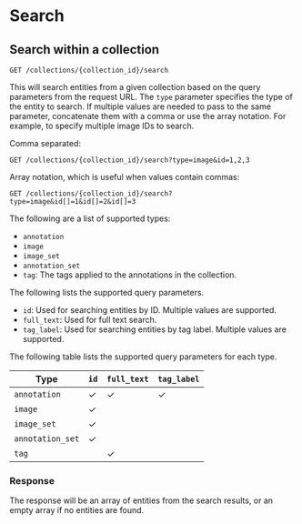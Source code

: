 # Search

## Search within a collection

```
GET /collections/{collection_id}/search
```

This will search entities from a given collection based on the query parameters from the request URL. The `type`
parameter specifies the type of the entity to search. If multiple values are needed to pass to the same parameter,
concatenate them with a comma or use the array notation. For example, to specify multiple image IDs to search.

Comma separated:

```
GET /collections/{collection_id}/search?type=image&id=1,2,3
```

Array notation, which is useful when values contain commas:

```
GET /collections/{collection_id}/search?type=image&id[]=1&id[]=2&id[]=3
```

The following are a list of supported types:

- `annotation`
- `image`
- `image_set`
- `annotation_set`
- `tag`: The tags applied to the annotations in the collection.

The following lists the supported query parameters.

- `id`: Used for searching entities by ID. Multiple values are supported.
- `full_text`: Used for full text search.
- `tag_label`: Used for searching entities by tag label. Multiple values are supported.

The following table lists the supported query parameters for each type.

| Type               | `id` | `full_text` | `tag_label` |
|--------------------|------|-------------|-------------|
| `annotation`       | ✓    | ✓           | ✓           |
| `image`            | ✓    |             |             |
| `image_set`        | ✓    |             |             |
| `annotation_set`   | ✓    |             |             |
| `tag`              |      | ✓           |             |

### Response

The response will be an array of entities from the search results, or an empty array if no entities are found.
